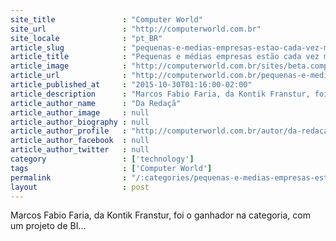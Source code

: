 ```yaml
---
site_title               : "Computer World"
site_url                 : "http://computerworld.com.br"
site_locale              : "pt_BR"
article_slug             : "pequenas-e-medias-empresas-estao-cada-vez-mais-inteligentes"
article_title            : "Pequenas e médias empresas estão cada vez mais inteligentes"
article_image            : "http://computerworld.com.br/sites/beta.computerworld.com.br/files/news_articles/marcos_fabio_faria.jpg"
article_url              : "http://computerworld.com.br/pequenas-e-medias-empresas-estao-cada-vez-mais-inteligentes"
article_published_at     : "2015-10-30T01:16:00-02:00"
article_description      : "Marcos Fabio Faria, da Kontik Franstur, foi o ganhador na categoria, com um projeto de BI..."
article_author_name      : "Da Redaçã"
article_author_image     : null
article_author_biography : null
article_author_profile   : "http://computerworld.com.br/autor/da-redacao"
article_author_facebook  : null
article_author_twitter   : null
category                 : ['technology']
tags                     : ['Computer World']
permalink                : "/:categories/pequenas-e-medias-empresas-estao-cada-vez-mais-inteligentes/"
layout                   : post
---
```


Marcos Fabio Faria, da Kontik Franstur, foi o ganhador na categoria, com um projeto de BI...
